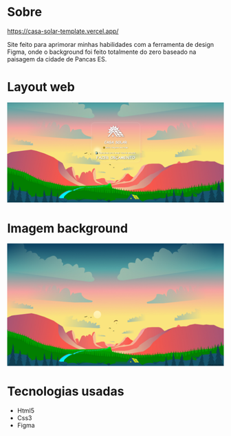 # Sobre
https://casa-solar-template.vercel.app/

Site feito para aprimorar minhas habilidades com a ferramenta de design Figma, onde o background foi feito totalmente do zero baseado na paisagem da cidade de Pancas ES.

# Layout web
![web 1](https://github.com/Lucas-Woibau/Casa-Solar-Template/blob/master/public/img/casa%20solar.png?raw=true)
# Imagem background
![web 2](https://raw.githubusercontent.com/Lucas-Woibau/Casa-Solar-Template/master/public/img/PancasLand.jpg)
# Tecnologias usadas
 - Html5 
 - Css3
 - Figma

